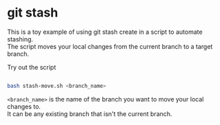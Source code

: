 # git stash

This is a toy example of using git stash create in a script to automate stashing.<br>
The script moves your local changes from the current branch to a target branch.

Try out the script

```sh

bash stash-move.sh <branch_name>

```

`<branch_name>` is the name of the branch you want to move your local changes to.<br>
It can be any existing branch that isn't the current branch.
